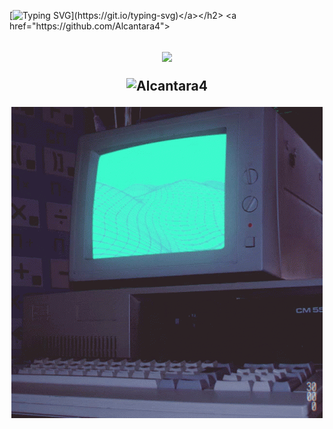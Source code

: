 [![Typing SVG](https://readme-typing-svg.herokuapp.com/?color=ffff&size=35&center=true&vCenter=true&width=1000&lines=Olá!;Tenho+atualmente+18+anos.;Sou+do+Rio+de+Janeiro+(RJ).;Sou+estudante+de+ADS.;Quer+saber+mais+sobre+mim?+Acesse+o+meu+Website!;)](https://git.io/typing-svg)</a></h2>
<a href="https://github.com/Alcantara4">
<h2 align="center"><a href="https://Alcantara4.github.io/"><img src="https://img.shields.io/badge/Website-%23E440?style=for-the-badge&logo=brave&logoColor=white"></a>
    <p align="center">
      <img src="https://komarev.com/ghpvc/?username=Alcantara4&color=E6E6FA&style=flat" alt="Alcantara4">
    </p>
  <p align="center">
        <img src="https://raw.githubusercontent.com/Alcantara4/Alcantara4/main/images/wallpaper1.gif" />
  </p>
</a>




